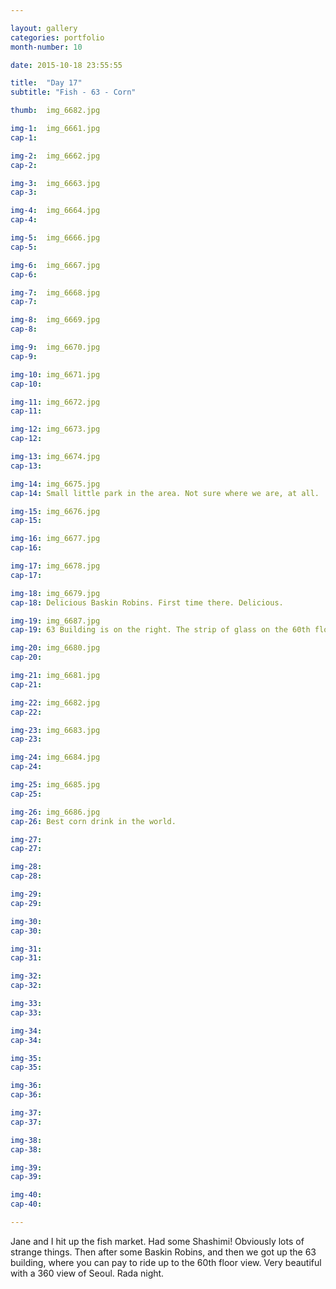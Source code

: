 ```yaml
---

layout: gallery
categories: portfolio
month-number: 10

date: 2015-10-18 23:55:55

title:  "Day 17"
subtitle: "Fish - 63 - Corn"

thumb:	img_6682.jpg

img-1:	img_6661.jpg
cap-1:	

img-2:	img_6662.jpg
cap-2:	

img-3:	img_6663.jpg
cap-3: 	

img-4:	img_6664.jpg
cap-4:	

img-5:	img_6666.jpg
cap-5:	

img-6:	img_6667.jpg
cap-6:	

img-7:	img_6668.jpg
cap-7:	

img-8:	img_6669.jpg
cap-8:	

img-9:	img_6670.jpg
cap-9:	

img-10:	img_6671.jpg
cap-10:	

img-11:	img_6672.jpg
cap-11:	

img-12:	img_6673.jpg
cap-12:	

img-13:	img_6674.jpg
cap-13:	

img-14:	img_6675.jpg
cap-14:	Small little park in the area. Not sure where we are, at all.

img-15:	img_6676.jpg
cap-15:	

img-16:	img_6677.jpg
cap-16:	

img-17:	img_6678.jpg
cap-17:	

img-18:	img_6679.jpg
cap-18:	Delicious Baskin Robins. First time there. Delicious.

img-19:	img_6687.jpg
cap-19:	63 Building is on the right. The strip of glass on the 60th floor is the 360 view.

img-20:	img_6680.jpg
cap-20:	

img-21:	img_6681.jpg
cap-21:	

img-22:	img_6682.jpg
cap-22:	

img-23:	img_6683.jpg
cap-23:	

img-24:	img_6684.jpg
cap-24:	

img-25:	img_6685.jpg
cap-25:	

img-26:	img_6686.jpg
cap-26:	Best corn drink in the world.

img-27:	
cap-27:	

img-28:	
cap-28:	

img-29:	
cap-29:	

img-30:	
cap-30:	

img-31:	
cap-31:	

img-32:	
cap-32:	

img-33:	
cap-33:	

img-34:	
cap-34:	

img-35:	
cap-35:	

img-36:	
cap-36:	

img-37:	
cap-37:	

img-38:	
cap-38:	

img-39:	
cap-39:	

img-40:	
cap-40:	

---
```


Jane and I hit up the fish market. Had some Shashimi! Obviously lots of strange things. Then after some Baskin Robins, and then we got up the 63 building, where you can pay to ride up to the 60th floor view. Very beautiful with a 360 view of Seoul. Rada night.
